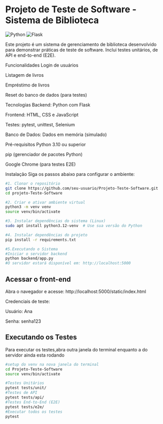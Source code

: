 # Projeto de Teste de Software - Sistema de Biblioteca

![Python](https://img.shields.io/badge/Python-3.10%2B-blue)
![Flask](https://img.shields.io/badge/Flask-2.2.3-green)

Este projeto é um sistema de gerenciamento de biblioteca desenvolvido para demonstrar práticas de teste de software. Inclui testes unitários, de API e end-to-end (E2E).

Funcionalidades
Login de usuários

Listagem de livros

Empréstimo de livros

Reset do banco de dados (para testes)

Tecnologias
Backend: Python com Flask

Frontend: HTML, CSS e JavaScript

Testes: pytest, unittest, Selenium

Banco de Dados: Dados em memória (simulado)

Pré-requisitos
Python 3.10 ou superior

pip (gerenciador de pacotes Python)

Google Chrome (para testes E2E)

Instalação
Siga os passos abaixo para configurar o ambiente:

```bash
#1. Clonar o repositório
git clone https://github.com/seu-usuario/Projeto-Teste-Software.git
cd projeto-Teste-Software

#2. Criar e ativar ambiente virtual
python3 -m venv venv
source venv/bin/activate

#3. Instalar dependências do sistema (Linux)
sudo apt install python3.12-venv  # Use sua versão do Python

#4. Instalar dependências do projeto
pip install -r requirements.txt

#5.Executando o Sistema
#Iniciar o servidor backend
python backend/app.py
#O servidor estará disponível em: http://localhost:5000
```
## Acessar o front-end
Abra o navegador e acesse:
http://localhost:5000/static/index.html

Credenciais de teste:

Usuário: Ana

Senha: senha123

## Executando os Testes
Para executar os testes,abra outra janela do terminal enquanto a do servidor ainda esta rodando
```bash
#setup do venv na nova janela do terminal
cd Projeto-Teste-Software
source venv/bin/activate

#Testes Unitários
pytest tests/unit/
#Testes de API
pytest tests/api/
#Testes End-to-End (E2E)
pytest tests/e2e/
#Executar todos os testes
pytest
